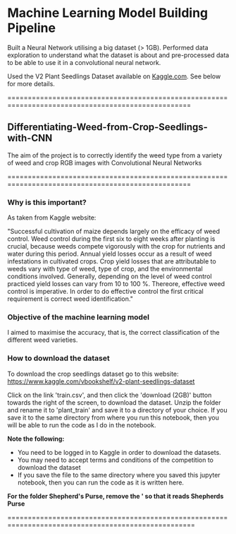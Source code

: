 # Machine Learning Model Building Pipeline
Built a Neural Network utilising a big dataset (> 1GB). Performed data exploration to understand what the dataset is about and pre-processed data to be able to use it in a convolutional neural network.

Used the V2 Plant Seedlings Dataset available on [Kaggle.com](https://www.kaggle.com/vbookshelf/v2-plant-seedlings-dataset). See below for more details.

===================================================================================================

## Differentiating-Weed-from-Crop-Seedlings-with-CNN
The aim of the project is to correctly identify the weed type from a variety of weed and crop RGB images with Convolutional Neural Networks

===================================================================================================

### Why is this important? 

As taken from Kaggle website:

"Successful cultivation of maize depends largely on the efficacy of weed control. Weed control during the first six to eight weeks after planting is crucial, because weeds compete vigorously with the crop for nutrients and water during this period. Annual yield losses occur as a result of weed infestations in cultivated crops. Crop yield losses that are attributable to weeds vary with type of weed, type of crop, and the environmental conditions involved. Generally, depending on the level of weed control practiced yield losses can vary from 10 to 100 %. Thereore, effective weed control is imperative. In order to do effective control the first critical requirement is correct weed identification."


### Objective of the machine learning model

I aimed to maximise the accuracy, that is, the correct classification of the different weed varieties.

### How to download the dataset

To download the crop seedlings dataset go to this website:
https://www.kaggle.com/vbookshelf/v2-plant-seedlings-dataset

Click on the link 'train.csv', and then click the 'download (2GB)' button towards the right of the screen, to download the dataset. Unzip the folder and rename it to 'plant_train' and save it to a directory of your choice. If you save it to the same directory from where you run this notebook, then you will be able to run the code as I do in the notebook.

**Note the following:**
-  You need to be logged in to Kaggle in order to download the datasets.
-  You may need to accept terms and conditions of the competition to download the dataset
-  If you save the file to the same directory where you saved this jupyter notebook, then you can run the code as it is written here.

**For the folder Shepherd's Purse, remove the ' so that it reads Shepherds Purse**

====================================================================================================
